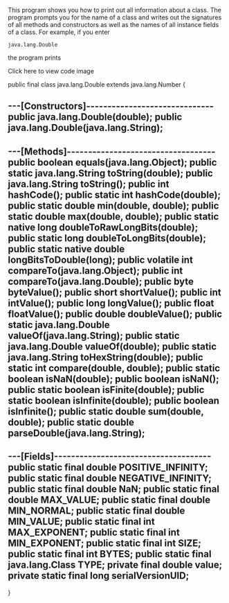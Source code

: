 This program shows you how to print out all information about a class. The program prompts you for the name of a class and writes out the signatures of all methods and constructors as well as the names of all instance fields of a class. For example, if you enter

    java.lang.Double

the program prints

Click here to view code image

  public final class java.lang.Double extends java.lang.Number
  {
  
  ---[Constructors]------------------------------
  public java.lang.Double(double);
  public java.lang.Double(java.lang.String);
  -----------------------------------------------

  ---[Methods]-----------------------------------
  public boolean equals(java.lang.Object);
  public static java.lang.String toString(double);
  public java.lang.String toString();
  public int hashCode();
  public static int hashCode(double);
  public static double min(double, double);
  public static double max(double, double);
  public static native long doubleToRawLongBits(double);
  public static long doubleToLongBits(double);
  public static native double longBitsToDouble(long);
  public volatile int compareTo(java.lang.Object);
  public int compareTo(java.lang.Double);
  public byte byteValue();
  public short shortValue();
  public int intValue();
  public long longValue();
  public float floatValue();
  public double doubleValue();
  public static java.lang.Double valueOf(java.lang.String);
  public static java.lang.Double valueOf(double);
  public static java.lang.String toHexString(double);
  public static int compare(double, double);
  public static boolean isNaN(double);
  public boolean isNaN();
  public static boolean isFinite(double);
  public static boolean isInfinite(double);
  public boolean isInfinite();
  public static double sum(double, double);
  public static double parseDouble(java.lang.String);
  ------------------------------------------------

  ---[Fields]-------------------------------------
  public static final double POSITIVE_INFINITY;
  public static final double NEGATIVE_INFINITY;
  public static final double NaN;
  public static final double MAX_VALUE;
  public static final double MIN_NORMAL;
  public static final double MIN_VALUE;
  public static final int MAX_EXPONENT;
  public static final int MIN_EXPONENT;
  public static final int SIZE;
  public static final int BYTES;
  public static final java.lang.Class TYPE;
  private final double value;
  private static final long serialVersionUID;
  ------------------------------------------------
} 
